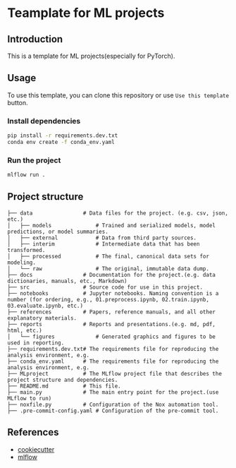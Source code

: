 # Teamplate for ML projects

## Introduction

This is a template for ML projects(especially for PyTorch).

## Usage

To use this template, you can clone this repository or use `Use this template` button.

### Install dependencies

```bash
pip install -r requirements.dev.txt
conda env create -f conda_env.yaml
```

### Run the project

```bash
mlflow run .
```

## Project structure

```
├── data                # Data files for the project. (e.g. csv, json, etc.)
│   ├── models              # Trained and serialized models, model predictions, or model summaries.
│   ├── external            # Data from third party sources.
│   ├── interim             # Intermediate data that has been transformed.
│   ├── processed           # The final, canonical data sets for modeling.
│   └── raw                 # The original, immutable data dump.
├── docs                # Documentation for the project.(e.g. data dictionaries, manuals, etc., Markdown)
├── src                 # Source code for use in this project.
├── notebooks           # Jupyter notebooks. Naming convention is a number (for ordering, e.g., 01.preprocess.ipynb, 02.train.ipynb, 03.evaluate.ipynb, etc.)
├── references          # Papers, reference manuals, and all other explanatory materials.
├── reports             # Reports and presentations.(e.g. md, pdf, html, etc.)
│   └── figures             # Generated graphics and figures to be used in reporting.
├── requirements.dev.txt# The requirements file for reproducing the analysis environment, e.g.
├── conda_env.yaml      # The requirements file for reproducing the analysis environment, e.g.
├── MLproject           # The MLflow project file that describes the project structure and dependencies.
├── README.md           # This file.
├── main.py             # The main entry point for the project.(use MLflow to run)
├── noxfile.py          # Configuration of the Nox automation tool.
├── .pre-commit-config.yaml # Configuration of the pre-commit tool.
```

## References

- [cookiecutter](https://github.com/cookiecutter/cookiecutter)
- [mlflow](https://mlflow.org/)
